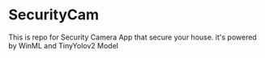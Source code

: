 # SecurityCam
This is repo for Security Camera App that secure your house. it's powered by WinML and TinyYolov2 Model
